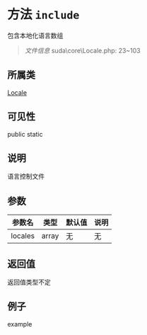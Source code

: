 # 方法 `include`

包含本地化语言数组

> *文件信息* suda\core\Locale.php: 23~103

## 所属类 

[Locale](../Locale.md)

## 可见性

 public static

## 说明

语言控制文件


## 参数


| 参数名 | 类型 | 默认值 | 说明 |
|--------|-----|-------|-------|
| locales |  array | 无 | 无 |



## 返回值

返回值类型不定


## 例子

example
